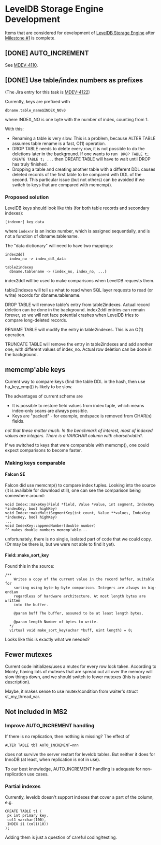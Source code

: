 
# LevelDB Storage Engine Development

Items that are considered for development of [LevelDB Storage Engine](leveldb-storage-engine-ms2.md) after [Milestone #1](leveldb-storage-engine-ms1.md) is complete.



## [DONE] AUTO_INCREMENT


See [MDEV-4110](https://jira.mariadb.org/browse/MDEV-4110).


## [DONE] Use table/index numbers as prefixes


(The Jira entry for this task is [MDEV-4122](https://jira.mariadb.org/browse/MDEV-4122))


Currently, keys are prefixed with


```
dbname.table_name$INDEX_NO\0
```

where INDEX_NO is one byte with the number of index, counting from 1.


With this:


* Renaming a table is very slow. This is a problem, because ALTER TABLE assumes table rename is a fast, O(1) operation.
* DROP TABLE needs to delete every row, it is not possible to do the deletions later in the background. If one wants to run ` DROP TABLE t; CREATE TABLE t; ...` then CREATE TABLE will have to wait until DROP has truly finished.
* Dropping a table and creating another table with a different DDL causes deleted records of the first table to be compared with DDL of the second. This particular issue (but not others) can be avoided if we switch to keys that are compared with memcmp().


### Proposed solution


LevelDB keys should look like this (for both table records and secondary indexes):


```
[indexnr] key_data
```

where `indexnr` is an index number, which is assigned sequentially, and is not a function of dbname.tablename.


The "data dictionary" will need to have two mappings:


```
index2ddl
  index_no -> index_ddl_data

table2indexes
  dbname.tablename -> (index_no, index_no, ...)
```

index2ddl will be used to make comparisons when LevelDB requests them.


table2indexes will tell us what to read when SQL layer requests to read (or write) records for dbname.tablename.


DROP TABLE will remove table's entry from table2indexes. Actual record deletion can be done in the background. index2ddl entries can remain forever, so we will not face potential crashes when LevelDB tries to compare long-deleted records.


RENAME TABLE will modify the entry in table2indexes. This is an O(1) operation.


TRUNCATE TABLE will remove the entry in table2indexes and add another one, with different values of index_no. Actual row deletion can be done in the background.


## memcmp'able keys


Current way to compare keys (find the table DDL in the hash, then use ha_key_cmp()) is likely to be slow.


The advantages of current scheme are


* It is possible to restore field values from index tuple, which means index-only scans are always possible.
* Keys are "packed" - for example, endspace is removed from CHAR(n) fields.


*not that these matter much. In the benchmark of interest, most of indexed values are integers. There is a VARCHAR column with charset=latin1*.


If we switched to keys that were comparable with memcmp(), one could expect comparisons to become faster.


### Making keys comparable


#### Falcon SE


Falcon did use memcmp() to compare index tuples. Looking into the source (it is available for download still), one can see the comparison being somewhere around:


```
void Index::makeKey(Field *field, Value *value, int segment, IndexKey *indexKey, bool highKey)
void Index::makeMultiSegmentKey(int count, Value **values, IndexKey *indexKey, bool highKey)
...
void IndexKey::appendNumber(double number)
^^ makes double numbers memcmp'able...
```

unfortunately, there is no single, isolated part of code that we could copy. (Or may be there is, but we were not able to find it yet).


#### Field::make_sort_key


Found this in the source:


```
/**
    Writes a copy of the current value in the record buffer, suitable for
    sorting using byte-by-byte comparison. Integers are always in big-endian
    regardless of hardware architecture. At most length bytes are written
    into the buffer.

    @param buff The buffer, assumed to be at least length bytes.

    @param length Number of bytes to write.
  */
  virtual void make_sort_key(uchar *buff, uint length) = 0;
```

Looks like this is exactly what we needed?


## Fewer mutexes


Current code initializes/uses a mutex for every row lock taken. According to Monty, having lots of mutexes that are spread out all over the memory will slow things down, and we should switch to fewer mutexes (this is a basic description).


Maybe, it makes sense to use mutex/condition from waiter's struct st_my_thread_var.


## Not included in MS2


### Improve AUTO_INCREMENT handling


If there is no replication, then nothing is missing? The effect of


```
ALTER TABLE tbl AUTO_INCREMENT=nnn
```

does not survive the server restart for leveldb tables. But neither it does for InnoDB (at least, when replication is not in use).


To our best knowledge, AUTO_INCREMENT handling is adequate for non-replication use cases.


### Partial indexes


Currently, leveldb doesn't support indexes that cover a part of the column, e.g.


```
CREATE TABLE t1 (
 pk int primary key,
 col1 varchar(100),
 INDEX i1 (col1(10))
);
```

Adding them is just a question of careful coding/testing.

